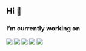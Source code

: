 
<!--
Here are some ideas to get you started:

- 🔭 I’m currently working on ...
- 👯 I’m looking to collaborate on ...
- 🤔 I’m looking for help with ...
- 💬 Ask me about ...
- 📫 How to reach me: ...
- 😄 Pronouns: ...
- ⚡ Fun fact: ...
-->

##  Hi 👋 
###  I’m currently working on 
<div>
  <img src="https://img.shields.io/badge/Node.js-green?style=for-the-badge&logo=Node.js&logoColor=black">
  <img src="https://img.shields.io/badge/TypeScript-blue?style=for-the-badge&logo=TypeScript&logoColor=black">
  <img src="https://img.shields.io/badge/React.js-skyblue?style=for-the-badge&logo=React&logoColor=black">
  <img src="https://img.shields.io/badge/Next.js-black?style=for-the-badge&logo=Next.js&logoColor=white">
<img src="https://img.shields.io/badge/Python-blue?style=for-the-badge&logo=Python&logoColor=yellow">
</div>

<br/>
<br/>
<div align="left">

<!--
  <a href="">
    <img align="center" src="https://github-readme-stats.vercel.app/api?username=ArchivvonJang&count_private=true&show_icons=true&theme=default_repocard" />
  </a>

  <a href="">
    <img align="center" src="https://github-readme-stats.vercel.app/api/top-langs/?username=ArchivvonJang&layout=compact&theme=ayu-mirage)](https://github.com/anuraghazra/github-readme-stats" />
  </a>

</div>
-->



<!--   
<div align="center">
    <img height="190" src="https://github-readme-stats.vercel.app/api?username=ArchivvonJang&custom_title=GitHub%20Stats&count_private=true&show_icons=true&theme=github_dark"/>
    <img height="190" src="https://github-readme-stats.vercel.app/api/top-langs/?username=ArchivvonJang&hide=html,css&langs_count=8&layout=compact&theme=github_dark"/>
</div>

<div align="center">
<img align="center" src="https://capsule-render.vercel.app/api?type=wave&color=fff&height=75&section=footer&fontSize=50&fontColor=fff&animation=blink" />
</div>
  
 [![Hits](https://hits.seeyoufarm.com/api/count/incr/badge.svg?url=https%3A%2F%2Fgithub.com%2Fgjbae1212%2Fhit-counter&count_bg=%233F3F3F&title_bg=%232B8AB4&icon=&icon_color=%23E7E7E7&title=hits&edge_flat=false)](https://hits.seeyoufarm.com)
 -->

